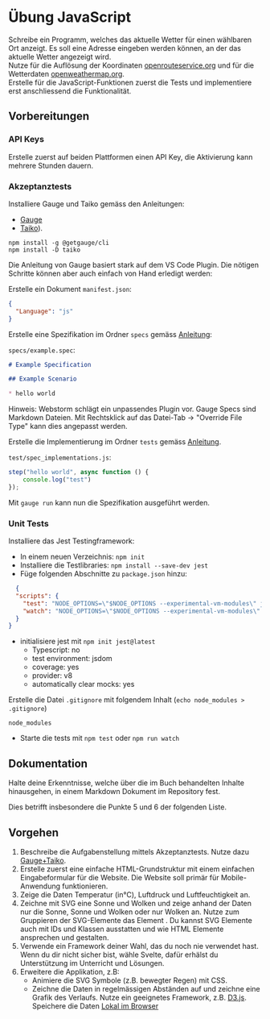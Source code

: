 # Übung JavaScript

Schreibe ein Programm, welches das aktuelle Wetter für einen wählbaren Ort anzeigt. Es soll eine Adresse eingeben werden
können, an der das aktuelle Wetter angezeigt wird.  
Nutze für die Auflösung der Koordinaten [openrouteservice.org](https://openrouteservice.org/dev/#/api-docs/geocode) und
für die Wetterdaten [openweathermap.org](https://openweathermap.org/current).  
Erstelle für die JavaScript-Funktionen zuerst die Tests und implementiere erst anschliessend die Funktionalität.

## Vorbereitungen

### API Keys

Erstelle zuerst auf beiden Plattformen einen API Key, die Aktivierung kann mehrere Stunden dauern.

### Akzeptanztests

Installiere Gauge und Taiko gemäss den Anleitungen:

- [Gauge](https://docs.gauge.org/getting_started/installing-gauge?os=macos&language=javascript&ide=vscode)
- [Taiko](https://docs.taiko.dev/installing/)).

```shell
npm install -g @getgauge/cli
npm install -D taiko
```

Die Anleitung von Gauge basiert stark auf dem VS Code Plugin. Die nötigen Schritte können aber auch einfach von Hand
erledigt werden:

Erstelle ein Dokument `manifest.json`:

```json
{
  "Language": "js"
}
```

Erstelle eine Spezifikation im Ordner `specs`
gemäss [Anleitung](https://docs.gauge.org/writing-specifications?os=macos&language=javascript&ide=vscode):

`specs/example.spec`:

```markdown
# Example Specification

## Example Scenario

* hello world
```

Hinweis: Webstorm schlägt ein unpassendes Plugin vor. Gauge Specs sind Markdown Dateien. Mit Rechtsklick auf das
Datei-Tab -> "Override File Type" kann dies angepasst werden.

Erstelle die Implementierung im Ordner `tests`
gemäss [Anleitung](https://docs.gauge.org/writing-specifications?os=macos&language=javascript&ide=vscode#step-implementations).

`test/spec_implementations.js`:

```javascript
step("hello world", async function () {
    console.log("test")
});

```

Mit `gauge run` kann nun die Spezifikation ausgeführt werden.

### Unit Tests

Installiere das Jest Testingframework:

- In einem neuen Verzeichnis: `npm init`
- Installiere die Testlibraries:
  `npm install --save-dev jest`
- Füge folgenden Abschnitte zu `package.json` hinzu:

```json
  {
  "scripts": {
    "test": "NODE_OPTIONS=\"$NODE_OPTIONS --experimental-vm-modules\" jest",
    "watch": "NODE_OPTIONS=\"$NODE_OPTIONS --experimental-vm-modules\" jest --watchAll"
  }
}
```

- initialisiere jest mit `npm init jest@latest`
    - Typescript: no
    - test environment: jsdom
    - coverage: yes
    - provider: v8
    - automatically clear mocks: yes

Erstelle die Datei `.gitignore` mit folgendem Inhalt (`echo node_modules > .gitignore`)

```gitignore
node_modules
```

- Starte die tests mit `npm test` oder `npm run watch`

## Dokumentation

Halte deine Erkenntnisse, welche über die im Buch behandelten Inhalte hinausgehen, in einem Markdown Dokument im
Repository fest.

Dies betrifft insbesondere die Punkte 5 und 6 der folgenden Liste.

## Vorgehen

1. Beschreibe die Aufgabenstellung mittels Akzeptanztests. Nutze dazu [Gauge+Taiko](https://gauge.org/).
2. Erstelle zuerst eine einfache HTML-Grundstruktur mit einem einfachen Eingabeformular für die Website. Die Website
   soll primär für Mobile-Anwendung funktionieren.
3. Zeige die Daten Temperatur (in°C), Luftdruck und Luftfeuchtigkeit an.
4. Zeichne mit SVG eine Sonne und Wolken und zeige anhand der Daten nur die Sonne, Sonne und Wolken oder nur Wolken an.
   Nutze zum Gruppieren der SVG-Elemente das Element <g>. Du kannst SVG Elemente auch mit IDs und Klassen ausstatten und
   wie HTML Elemente ansprechen und gestalten.
5. Verwende ein Framework deiner Wahl, das du noch nie verwendet hast. Wenn du dir nicht sicher bist, wähle Svelte,
   dafür erhälst du Unterstützung im Unterricht und Lösungen.
6. Erweitere die Applikation, z.B:
    - Animiere die SVG Symbole (z.B. bewegter Regen) mit CSS.
    - Zeichne die Daten in regelmässigen Abständen auf und zeichne eine Grafik des Verlaufs. Nutze ein geeignetes
      Framework, z.B. [D3.js](https://github.com/d3/d3/wiki). Speichere die
      Daten [Lokal im Browser](https://developer.mozilla.org/en-US/docs/Web/API/Window/localStorage)
